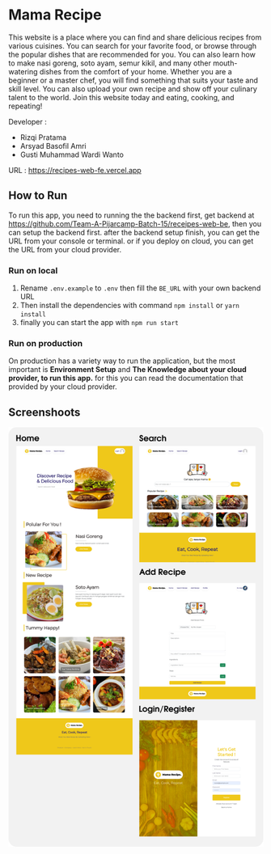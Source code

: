 # Mama Recipe

This website is a place where you can find and share delicious recipes from various cuisines. You can search for your favorite food, or browse through the popular dishes that are recommended for you. You can also learn how to make nasi goreng, soto ayam, semur kikil, and many other mouth-watering dishes from the comfort of your home. Whether you are a beginner or a master chef, you will find something that suits your taste and skill level. You can also upload your own recipe and show off your culinary talent to the world. Join this website today and eating, cooking, and repeating!

Developer :

- Rizqi Pratama
- Arsyad Basofil Amri
- Gusti Muhammad Wardi Wanto

URL : <https://recipes-web-fe.vercel.app>  
  
## How to Run

To run this app, you need to running the the backend first, get backend at <https://github.com/Team-A-Pijarcamp-Batch-15/receipes-web-be>, then you can setup the backend first. after the backend setup finish, you can get the URL from your console or terminal. or if you deploy on cloud, you can get the URL from your cloud provider.

### Run on local

1. Rename ``.env.example`` to ``.env`` then fill the ``BE_URL`` with your own backend URL
2. Then install the dependencies with command ``npm install`` or ``yarn install``
3. finally you can start the app with ``npm run start``

### Run on production

On production has a variety way to run the application, but the most important is **Environment Setup** and **The Knowledge about your cloud provider, to run this app.** for this you can read the documentation that provided by your cloud provider.

## Screenshoots

![overview](./docs/Pictures/overview.png)
